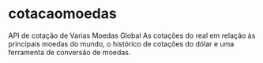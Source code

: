 # cotacaomoedas
API de cotação de Varias Moedas Global
As cotações do real em relação às principais moedas do mundo, o histórico de cotações do dólar e uma ferramenta de conversão de moedas.
